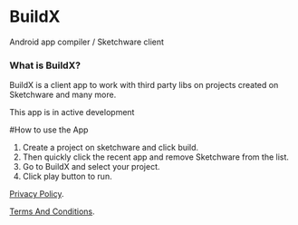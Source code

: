 # BuildX
Android app compiler / Sketchware client



### What is BuildX?
BuildX is a client app to work with third party libs on projects created on Sketchware and many more.


This app is in active development


#How to use the App

1. Create a project on sketchware and click build.
2. Then quickly click the recent app and remove Sketchware from the list.
3. Go to BuildX and select your project.
4. Click play button to run.


[Privacy Policy](/privacy_policy).



[Terms And Conditions](https://github.com/Cherrio-LLC/BuildX/blob/master/terms_and_conditions.md).
















